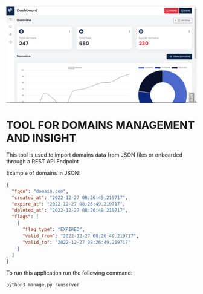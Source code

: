 ![alt text](https://github.com/codewithadelite/domains/blob/master/static/images/screenshots/domain1.png?raw=true)

# TOOL FOR DOMAINS MANAGEMENT AND INSIGHT

This tool is used to import domains data from JSON files or onboarded through a REST API Endpoint

Example of domains in JSON:

```json
{
  "fqdn": "domain.com",
  "created_at": "2022-12-27 08:26:49.219717",
  "expire_at": "2022-12-27 08:26:49.219717",
  "deleted_at": "2022-12-27 08:26:49.219717",
  "flags": [
    {
      "flag_type": "EXPIRED",
      "valid_from": "2022-12-27 08:26:49.219717",
      "valid_to": "2022-12-27 08:26:49.219717"
    }
  ]
}
```

To run this application run the following command:

```
python3 manage.py runserver
```
